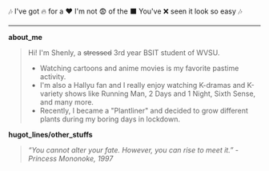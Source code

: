 :notes: I've got :fire: for a :heart:
I'm not :fearful: of the :black_large_square:
You've :x: seen it look so easy :notes:
***
**about_me**
>Hi! I'm Shenly, a ~~stressed~~ 3rd year BSIT student of WVSU. 
>- Watching cartoons and anime movies is my favorite pastime activity. 
>- I'm also a Hallyu fan and I really enjoy watching K-dramas and K-variety shows like Running Man, 2 Days and 1 Night, Sixth Sense, and many more. 
>- Recently, I became a "Plantliner" and decided to grow different plants during my boring days in lockdown. 

**hugot_lines/other_stuffs**
> *“You cannot alter your fate. However, you can rise to meet it.” - Princess Mononoke, 1997*
